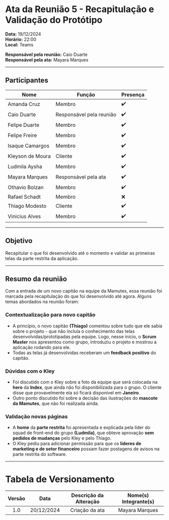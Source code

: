 # Ata da Reunião 5 - Recapitulação e Validação do Protótipo

**Data:** 19/12/2024  
**Horário:** 22:00  
**Local:** Teams  

**Responsável pela reunião:** Caio Duarte  
**Responsável pela ata:** Mayara Marques  

---

## Participantes

| Nome            | Função               | Presença |
|-----------------|----------------------|----------|
| Amanda Cruz     | Membro               | ✔️       |
| Caio Duarte     | Responsável pela reunião | ✔️ |
| Felipe Duarte   | Membro               | ✔️      |
| Felipe Freire   | Membro               | ✔️       |
| Isaque Camargos | Membro               | ✔️       |
| Kleyson de Moura| Cliente              | ✔️       |
| Ludmila Aysha   | Membro               | ✔️       |
| Mayara Marques  | Responsável pela ata | ✔️       |
| Othavio Bolzan  | Membro               | ✔️       |
| Rafael Schadt   | Membro               |  ❌      |
| Thiago Modesto  | Cliente              | ✔️       |
| Vinicius Alves  | Membro               | ✔️       |

---

## Objetivo

Recapitular o que foi desenvolvido até o momento e validar as primeiras telas da parte restrita da aplicação.  

---

## Resumo da reunião  

Com a entrada de um novo capitão na equipe da Mamutes, essa reunião foi marcada pela recapitulação do que foi desenvolvido até agora. 
Alguns temas abordados na reunião foram: 

### Contextualização para novo capitão

- A princípio, o novo capitão **(Thiago)** comentou sobre tudo que ele sabia sobre o projeto - que não incluía o conhecimento das telas desenvolvidas/prototipadas pela equipe. Logo, nesse início, o **Scrum Master** nos apresentou como grupo, introduziu o projeto e mostrou a aplicação rodando para ele. 
- Todas as telas já desenvolvidas receberam um **feedback positivo** do capitão. 

### Dúvidas com o Kley

- Foi discutido com o Kley sobre a foto da equipe que será colocada na **hero** da **Index**, que ainda não foi disponibilizada para o grupo. O cliente disse que provavelmente ela só ficará disponível em **Janeiro**. 
- Outro ponto discutido foi sobre a decisão das ilustrações do **mascote da Mamutes**, que não foi realizada ainda. 


### Validação novas páginas

- A **home** da **parte restrita** foi apresentada e explicada pela líder do squad de front-end do grupo **(Ludmila)**, que obteve aprovação **sem pedidos de mudanças** pelo Kley e pelo Thiago.  
- O Kley pediu para adicionar permissão para que os **líderes de marketing e de setor financeiro** possam fazer postagens de avisos na parte restrita do software. 

---
# Tabela de Versionamento 

| Versão | Data | Descrição da Alteração | Nome(s) Integrante(s) |
| :----: | :--: | :--------------------: | :-------------------: |
| 1.0 | 20/12/2024 | Criação da ata | Mayara Marques |
